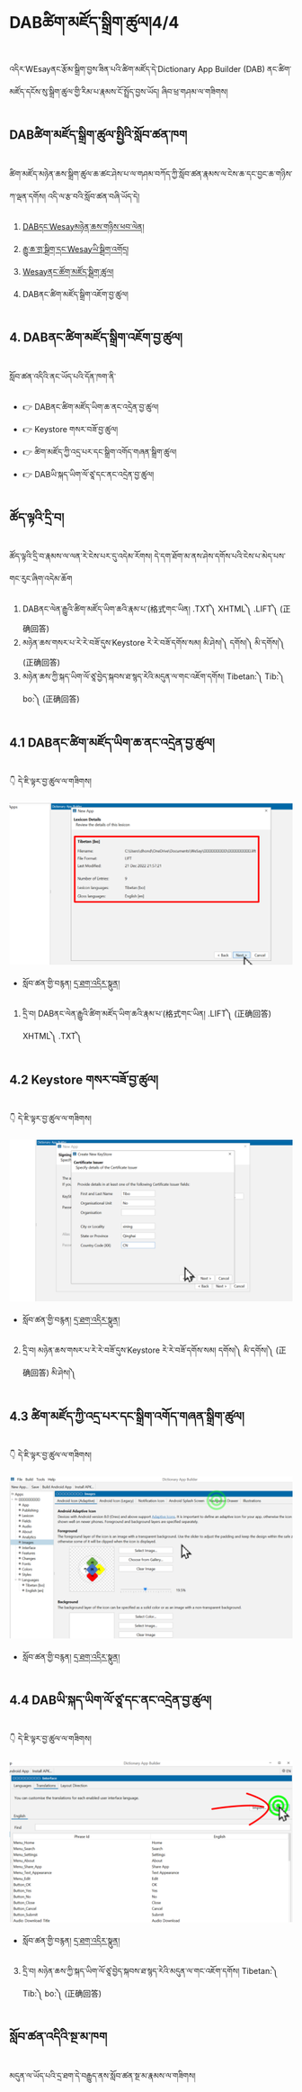 # DABཚིག་མཛོད་སྒྲིག་ཚུལ།4/4

འདིར་WEsayནང་རྩོམ་སྒྲིག་བྱས་ཟིན་པའི་ཚིག་མཛོད་དེ་Dictionary App Builder (DAB) ནང་ཚིག་མཛོད་དངོས་སུ་སྒྲིག་ཚུལ་གྱི་རིམ་པ་རྣམས་ངོ་སྤྲོད་བྱས་ཡོད། ཞིབ་ཕྲ་གཤམ་ལ་གཟིགས།

## DABཚིག་མཛོད་སྒྲིག་ཚུལ་སྤྱིའི་སློབ་ཚན་ཁག

ཚིག་མཛོད་མཉེན་ཆས་སྒྲིག་ཚུལ་ཆ་ཚང་ཤེས་པ་ལ་གཤམ་བཀོད་ཀྱི་སློབ་ཚན་རྣམས་ལ་ངེས་ཆ་དང་བྱང་ཆ་གཉིས་ཀ་ལྡན་དགོས། འདི་ལ་རྩ་བའི་སློབ་ཚན་བཞི་ཡོད་དེ།

1. [DABདང་Wesayམཉེན་ཆས་གཉིས་ཕབ་ལེན།](https://github.com/buda-base/budax/blob/master/howtoguides/DAB01/index.md)
2. [རྒྱུ་ཆ་གྲ་སྒྲིག་དང་Wesayཡི་སྒྲིག་འགོད།](https://github.com/buda-base/budax/blob/master/howtoguides/DAB02/index.md)
3. [Wesayནང་ཚོག་མཛོད་སྒྲིག་ཚུལ།](https://github.com/buda-base/budax/blob/master/howtoguides/DAB03/index.md)
4. DABནང་ཚིག་མཛོད་སྒྲིག་འཇོག་བྱ་ཚུལ།

## 4. DABནང་ཚིག་མཛོད་སྒྲིག་འཇོག་བྱ་ཚུལ།

སློབ་ཚན་འདིའི་ནང་ཡོད་པའི་དོན་ཁག་ནི་

- 👉 DABནང་ཚིག་མཛོད་ཡིག་ཆ་ནང་འདྲེན་བྱ་ཚུལ།
- 👉 Keystore གསར་བཟོ་བྱ་ཚུལ།
- 👉 ཚིག་མཛོད་ཀྱི་འདྲ་པར་དང་སྒྲིག་འགོད་གཞན་སྒྲིག་ཚུལ།
- 👉 DABཡི་སྐད་ཡིག་ལོ་ཙཱ་དང་ནང་འདྲེན་བྱ་ཚུལ།

## ཚོད་ལྟའི་དྲི་བ།

ཚོད་ལྟའི་དྲི་བ་རྣམས་ལ་ལན་རེ་ངེས་པར་དུ་འདེམ་རོགས། དེ་དག་ཐོག་མ་ནས་ཤེས་དགོས་པའི་ངེས་པ་མེད་པས་གང་རུང་ཞིག་འདེམ་ཆོག

1. DABནང་ལེན་རྒྱུའི་ཚིག་མཛོད་ཡིག་ཆའི་རྣམ་པ་(格式གང་ཡིན། .TXT༽ XHTML༽ .LIFT༽ (正确回答)
2. མཉེན་ཆས་གསར་པ་རེ་རེ་བཟོ་དུས་Keystore རེ་རེ་བཟོ་དགོས་སམ། མི་ཤེས།༽ དགོས།༽ མི་དགོས།༽ (正确回答)
3. མཉེན་ཆས་ཀྱི་སྐད་ཡིག་ལོ་ཙཱ་བྱེད་སྐབས་ཐ་སྙད་རེའི་མདུན་ལ་གང་འཇོག་དགོས། Tibetan:༽ Tib:༽ bo:༽ (正确回答)

## 4.1 DABནང་ཚིག་མཛོད་ཡིག་ཆ་ནང་འདྲེན་བྱ་ཚུལ།


👇 དེ་ཇི་ལྟར་བྱ་ཚུལ་ལ་གཟིགས།

![800](Images/000001.png)

- སློབ་ཚན་གྱི་བརྙན། [དྲ་ཐག་འདིར་སྣུན།](https://drive.google.com/file/d/1tkYJCG_PNx6YQEfJgx2qQ60ZIxVbIj2w/view?usp=share_link)

1. དྲི་བ། DABནང་ལེན་རྒྱུའི་ཚིག་མཛོད་ཡིག་ཆའི་རྣམ་པ་(格式གང་ཡིན། 
.LIFT༽ (正确回答) XHTML༽ .TXT༽

## 4.2 Keystore གསར་བཟོ་བྱ་ཚུལ།

👇 དེ་ཇི་ལྟར་བྱ་ཚུལ་ལ་གཟིགས།

![800](Images/000002.png)


- སློབ་ཚན་གྱི་བརྙན། [དྲ་ཐག་འདིར་སྣུན།](https://drive.google.com/file/d/1aw0g3VK6vXXaSV5UhqxVDtP5TTLhIFyH/view?usp=share_link)

2. དྲི་བ། མཉེན་ཆས་གསར་པ་རེ་རེ་བཟོ་དུས་Keystore རེ་རེ་བཟོ་དགོས་སམ། 
དགོས།༽ མི་དགོས།༽ (正确回答) མི་ཤེས།༽

## 4.3 ཚིག་མཛོད་ཀྱི་འདྲ་པར་དང་སྒྲིག་འགོད་གཞན་སྒྲིག་ཚུལ།

👇 དེ་ཇི་ལྟར་བྱ་ཚུལ་ལ་གཟིགས།

![800](Images/000003.png)
 

- སློབ་ཚན་གྱི་བརྙན། [དྲ་ཐག་འདིར་སྣུན།](https://drive.google.com/file/d/1vxP0mN14-B32bGcUB52Fqv30VXVF8gPm/view?usp=share_link)

## 4.4 DABཡི་སྐད་ཡིག་ལོ་ཙཱ་དང་ནང་འདྲེན་བྱ་ཚུལ།

👇 དེ་ཇི་ལྟར་བྱ་ཚུལ་ལ་གཟིགས།

![800](Images/000004.png)
 

- སློབ་ཚན་གྱི་བརྙན། [དྲ་ཐག་འདིར་སྣུན།](https://drive.google.com/file/d/1zJgtszqoZNOTmtHJEw2xI3S8NJdxK9yt/view?usp=share_link)

3. དྲི་བ། མཉེན་ཆས་ཀྱི་སྐད་ཡིག་ལོ་ཙཱ་བྱེད་སྐབས་ཐ་སྙད་རེའི་མདུན་ལ་གང་འཇོག་དགོས། 
Tibetan:༽ Tib:༽ bo:༽ (正确回答)

## སློབ་ཚན་འདིའི་སྔ་མ་ཁག

མདུན་ལ་ཡོད་པའི་དྲ་ཐག་དེ་བརྒྱུད་ནས་སློབ་ཚན་སྔ་མ་རྣམས་ལ་གཟིགས།
